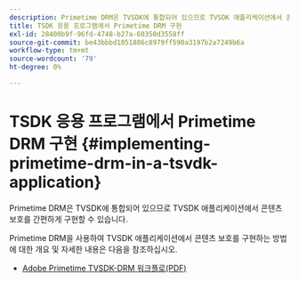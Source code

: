 ```yaml
---
description: Primetime DRM은 TVSDK에 통합되어 있으므로 TVSDK 애플리케이션에서 콘텐츠 보호를 간편하게 구현할 수 있습니다.
title: TSDK 응용 프로그램에서 Primetime DRM 구현
exl-id: 28400b9f-96fd-4748-b27a-60350d3558ff
source-git-commit: be43bbbd1051886c8979ff590a3197b2a7249b6a
workflow-type: tm+mt
source-wordcount: '79'
ht-degree: 0%

---
```


# TSDK 응용 프로그램에서 Primetime DRM 구현 {#implementing-primetime-drm-in-a-tsvdk-application}

Primetime DRM은 TVSDK에 통합되어 있으므로 TVSDK 애플리케이션에서 콘텐츠 보호를 간편하게 구현할 수 있습니다.

Primetime DRM을 사용하여 TVSDK 애플리케이션에서 콘텐츠 보호를 구현하는 방법에 대한 개요 및 자세한 내용은 다음을 참조하십시오.

* [Adobe Primetime TVSDK-DRM 워크플로(PDF)](https://helpx.adobe.com/content/dam/help/en/primetime/drm/drm_tvsdk_drm_workflow.pdf)
